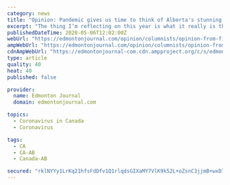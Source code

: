 ```yaml
---
category: news
title: "Opinion: Pandemic gives us time to think of Alberta's stunning forests"
excerpt: "The thing I’m reflecting on this year is what it really is that makes Alberta’s forests so unique. There is of course, the spaces themselves. From the majestic eastern slopes of the Rockies to the remote wilds of the northern boreal,"
publishedDateTime: 2020-05-06T12:02:00Z
webUrl: "https://edmontonjournal.com/opinion/columnists/opinion-from-filters-to-toilet-paper-how-the-pandemic-shows-value-of-forest-products-and-workers/"
ampWebUrl: "https://edmontonjournal.com/opinion/columnists/opinion-from-filters-to-toilet-paper-how-the-pandemic-shows-value-of-forest-products-and-workers/wcm/07f21092-9398-4b0f-9d02-4146fb47412d/amp/"
cdnAmpWebUrl: "https://edmontonjournal-com.cdn.ampproject.org/c/s/edmontonjournal.com/opinion/columnists/opinion-from-filters-to-toilet-paper-how-the-pandemic-shows-value-of-forest-products-and-workers/wcm/07f21092-9398-4b0f-9d02-4146fb47412d/amp/"
type: article
quality: 40
heat: 40
published: false

provider:
  name: Edmonton Journal
  domain: edmontonjournal.com

topics:
  - Coronavirus in Canada
  - Coronavirus

tags:
  - CA
  - CA-AB
  - Canada-AB

secured: "rklNYYy1LrKq21hfsFdDfv1Q1rlqdsGIXaMY7VlK9k52L+oZsnC3jjmB+wxD790Onk4qzbprttLszX/eDwTiOckP9igXEYyGJOK8IDt6ZV6nGMkeCuCN/6SwLEmWFniUxH4x/C7rCTn1GLDOoyVI+AMYut/Uh8Oq6EeRnmlFEBgXRtDxyuK8EtbTapBnwbD7YDMcMZSh69E4OvxGkMBLhaqBw6Ia2p69yLqufZpLLndxd2UVeaOw1t6ndfZH67JfvSMswxi6qIY4vktm0LrV7aI8OkRk8c5p62zUW13zueRbU5uJbRdn6RCc3bS2HsEM3QsNLyKiLsaTFvFvnXQ8tb84yx9JG3lCYzOgBDcphGRv+X7gmQ7cml4lv34aDW7uH0ftbqWcvzFEkBO3U282sBYlZXlaBbozH7ogOGonqjsNAH2rxDMDYh/dSuYBXCHBMIgECWBEBewOd5XKE6TM1WY0PJrq4NkZGT2KZrIdWLY=;s6k/FULEezRvYAZOYRn5Dw=="
---
```


